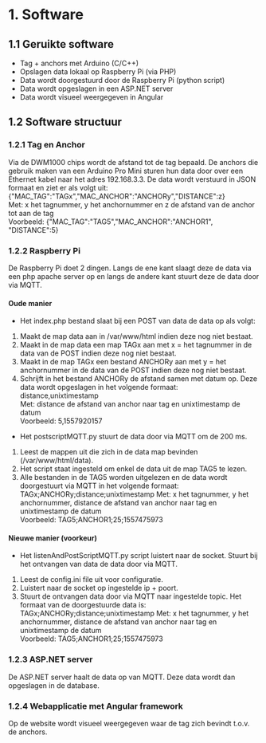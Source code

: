 # 1. Software
## 1.1 Geruikte software
-	Tag + anchors met Arduino (C/C++)
-	Opslagen data lokaal op Raspberry Pi (via PHP)
-	Data wordt doorgestuurd door de Raspberry Pi (python script)
-	Data wordt opgeslagen in een ASP.NET server
-	Data wordt visueel weergegeven in Angular
## 1.2 Software structuur
### 1.2.1 Tag en Anchor
Via de DWM1000 chips wordt de afstand tot de tag bepaald. De anchors die gebruik maken van een Arduino Pro Mini sturen hun data door over een Ethernet kabel naar het adres 192.168.3.3. De data wordt verstuurd in JSON formaat en ziet er als volgt uit:  
{"MAC_TAG":"TAGx","MAC_ANCHOR":"ANCHORy","DISTANCE":z}  
Met: x het tagnummer, y het anchornummer en z de afstand van de anchor tot aan de tag  
Voorbeeld: {"MAC_TAG":"TAG5","MAC_ANCHOR":"ANCHOR1", "DISTANCE":5}
### 1.2.2 Raspberry Pi
De Raspberry Pi doet 2 dingen. Langs de ene kant slaagt deze de data via een php apache server op en langs de andere kant stuurt deze de data door via MQTT.
#### Oude manier
- Het index.php bestand slaat bij een POST van data de data op als volgt:
1. Maakt de map data aan in /var/www/html indien deze nog niet bestaat.
2. Maakt in de map data een map TAGx aan met x = het tagnummer in de data van de POST indien deze nog niet bestaat.
3. Maakt in de map TAGx een bestand ANCHORy aan met y = het anchornummer in de data van de POST indien deze nog niet bestaat.
4. Schrijft in het bestand ANCHORy de afstand samen met datum op. Deze data wordt opgeslagen in het volgende formaat:   
distance,unixtimestamp  
Met: distance de afstand van anchor naar tag en unixtimestamp de datum  
Voorbeeld: 5,1557920157  
- Het postscriptMQTT.py stuurt de data door via MQTT om de 200 ms.
1. Leest de mappen uit die zich in de data map bevinden (/var/www/html/data).
2. Het script staat ingesteld om enkel de data uit de map TAG5 te lezen.
3. Alle bestanden in de TAG5 worden uitgelezen en de data wordt doorgestuurt via MQTT in het volgende formaat:   
TAGx;ANCHORy;distance;unixtimestamp
Met: x het tagnummer, y het anchornummer, distance de afstand van anchor naar tag en unixtimestamp de datum  
Voorbeeld: TAG5;ANCHOR1;25;1557475973
#### Nieuwe manier (voorkeur)
- Het listenAndPostScriptMQTT.py script luistert naar de socket. Stuurt bij het ontvangen van data de data door via MQTT.
1. Leest de config.ini file uit voor configuratie.
2. Luistert naar de socket op ingestelde ip + poort.
3. Stuurt de ontvangen data door via MQTT naar ingestelde topic.
Het formaat van de doorgestuurde data is:
TAGx;ANCHORy;distance;unixtimestamp
Met: x het tagnummer, y het anchornummer, distance de afstand van anchor naar tag en unixtimestamp de datum  
Voorbeeld: TAG5;ANCHOR1;25;1557475973
### 1.2.3 ASP.NET server
De ASP.NET server haalt de data op van MQTT. Deze data wordt dan opgeslagen in de database.
### 1.2.4 Webapplicatie met Angular framework
Op de website wordt visueel weergegeven waar de tag zich bevindt t.o.v. de anchors.
